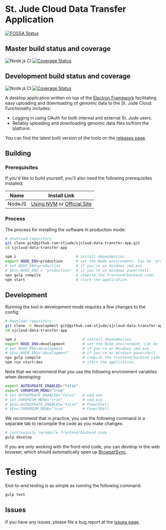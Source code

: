 # St. Jude Cloud Data Transfer Application

[![FOSSA Status](https://app.fossa.io/api/projects/git%2Bgithub.com%2Fstjude%2Fsjcloud-data-transfer-app.svg?type=shield)](https://app.fossa.io/projects/git%2Bgithub.com%2Fstjude%2Fsjcloud-data-transfer-app?ref=badge_shield)

## Master build status and coverage
![Node.js CI](https://github.com/stjude/sjcloud-data-transfer-app/workflows/Node.js%20CI/badge.svg?branch=master)
[![Coverage Status][coverage-master-svg]][coverage-master-link]

## Development build status and coverage
![Node.js CI](https://github.com/stjude/sjcloud-data-transfer-app/workflows/Node.js%20CI/badge.svg?branch=development)
[![Coverage Status][coverage-development-svg]][coverage-development-link]

A desktop application written on top of the [Electron Framework](https://electron.atom.io/) facilitating easy uploading and downloading of genomic data to the St. Jude Cloud. Functionality includes:

* Logging in using OAuth for both internal and external St. Jude users.
* Reliably uploading and downloading genomic data files to/from the platform.

You can find the latest built version of the tools on the [releases page](https://github.com/stjude/sjcloud-data-transfer-app/releases).

## Building

### Prerequisites

If you'd like to build yourself, you'll also need the following prerequisites installed:

| **Name** | **Install Link**                                                                                                  |
| -------- | ----------------------------------------------------------------------------------------------------------------- |
| NodeJS   | [Using NVM](https://github.com/creationix/nvm#install-script) or [Official Site](https://nodejs.org/en/download/) |

### Process

The process for installing the software in production mode:

```bash
# download repository
git clone git@github.com:stjude/sjcloud-data-transfer-app.git
cd sjcloud-data-transfer-app

npm i                           # install dependencies
export NODE_ENV=production      # set the Node environment. Can be 'production' or 'development'.
# set NODE_ENV=production       # if you're on Windows cmd.exe.
# $Env:NODE_ENV = "production"  # if you're on Windows powershell.
npx gulp compile                # compile the frontend/backend code.
npm start                       # start the application.
```

## Development

Running the tool in development mode requires a few changes to the config:

```bash
# download repository
git clone -b development git@github.com:stjude/sjcloud-data-transfer-app.git
cd sjcloud-data-transfer-app

npm i                              # install dependencies
export NODE_ENV=development        # set the Node environment. Can be 'production' or 'development'.
# set NODE_ENV=development         # if you're on Windows cmd.exe.
# $Env:NODE_ENV="development"      # if you're on Windows powershell.
npx gulp compile                   # compile the frontend/backend code.
npm run start:dev                  # start the application.
```

Note that we recommend that you use the following environment variables when developing:

```bash
export AUTOUPDATE_ENABLED="false"
export CHROMIUM_MENU="true"
# set AUTOUPDATE_ENABLED="false"   # cmd.exe
# set CHROMIUM_MENU="true"         # cmd.exe
# $Env:AUTOUPDATE_ENABLED="false"  # PowerShell
# $Env:CHROMIOM_MENU="true"        # PowerShell
```

We recommend that in practice, you use the following command in a separate tab to recompile the code as you make changes:

```bash
# continuously recompile frontend/backend code
gulp develop
```

If you are only working with the front-end code, you can develop in the web browser, which should automatically open up [BrowserSync](https://www.browsersync.io/).

# Testing

End-to-end testing is as simple as running the following command.

```bash
gulp test
```

## Issues

If you have any issues, please file a bug report at the [issues page](https://github.com/stjude/sjcloud-data-transfer-app/issues).

[travis-master-ci-link]: https://travis-ci.org/stjude/sjcloud-data-transfer-app
[travis-master-ci-svg]: https://travis-ci.org/stjude/sjcloud-data-transfer-app.svg?branch=master
[windows-master-ci-link]: https://ci.appveyor.com/project/claymcleod/sjcloud-data-transfer-app/branch/master
[windows-master-ci-svg]: https://ci.appveyor.com/api/projects/status/m0a9yidlkb96sgfi/branch/master?svg=true
[maintainability-master-link]: https://codeclimate.com/github/stjude/sjcloud-data-transfer-app/maintainability
[maintainability-master-svg]: https://api.codeclimate.com/v1/badges/ce7eed7d778bf50ac81a/maintainability
[coverage-master-link]: https://coveralls.io/github/stjude/sjcloud-data-transfer-app?branch=master
[coverage-master-svg]: https://coveralls.io/repos/github/stjude/sjcloud-data-transfer-app/badge.svg?branch=master
[travis-development-ci-link]: https://travis-ci.org/stjude/sjcloud-data-transfer-app
[travis-development-ci-svg]: https://travis-ci.org/stjude/sjcloud-data-transfer-app.svg?branch=development
[windows-development-ci-link]: https://ci.appveyor.com/project/claymcleod/sjcloud-data-transfer-app/branch/development
[windows-development-ci-svg]: https://ci.appveyor.com/api/projects/status/m0a9yidlkb96sgfi/branch/development?svg=true
[coverage-development-link]: https://coveralls.io/github/stjude/sjcloud-data-transfer-app?branch=development
[coverage-development-svg]: https://coveralls.io/repos/github/stjude/sjcloud-data-transfer-app/badge.svg?branch=development

